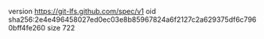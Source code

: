 version https://git-lfs.github.com/spec/v1
oid sha256:2e4e496458027ed0ec03e8b85967824a6f2127c2a629375df6c7960bff4fe260
size 722

